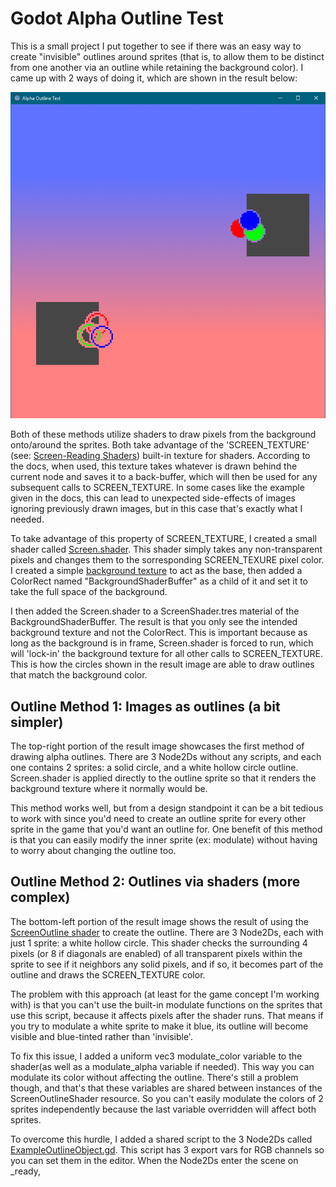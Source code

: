 # Godot Alpha Outline Test

This is a small project I put together to see if there was an easy way to create "invisible" outlines around sprites (that is, to allow them to be distinct from one another via an outline while retaining the background color). I came up with 2 ways of doing it, which are shown in the result below:

![Result of the Alpha Outline Shaders](https://github.com/skison/Godot-Alpha-Outline-Test/blob/master/Result.PNG)

Both of these methods utilize shaders to draw pixels from the background onto/around the sprites. Both take advantage of the 'SCREEN_TEXTURE' (see: [Screen-Reading Shaders](https://docs.godotengine.org/en/3.1/tutorials/shading/screen-reading_shaders.html)) built-in texture for shaders. According to the docs, when used, this texture takes whatever is drawn behind the current node and saves it to a back-buffer, which will then be used for any subsequent calls to SCREEN_TEXTURE. In some cases like the example given in the docs, this can lead to unexpected side-effects of images ignoring previously drawn images, but in this case that's exactly what I needed.

To take advantage of this property of SCREEN_TEXTURE, I created a small shader called [Screen.shader](https://github.com/skison/Godot-Alpha-Outline-Test/blob/master/Screen.shader). This shader simply takes any non-transparent pixels and changes them to the sorresponding SCREEN_TEXURE pixel color. I created a simple [background texture](https://github.com/skison/Godot-Alpha-Outline-Test/blob/master/Background.png) to act as the base, then added a ColorRect named "BackgroundShaderBuffer" as a child of it and set it to take the full space of the background. 

I then added the Screen.shader to a ScreenShader.tres material of the BackgroundShaderBuffer. The result is that you only see the intended background texture and not the ColorRect. This is important because as long as the background is in frame, Screen.shader is forced to run, which will 'lock-in' the background texture for all other calls to SCREEN_TEXTURE. This is how the circles shown in the result image are able to draw outlines that match the background color.


## Outline Method 1: Images as outlines (a bit simpler)

The top-right portion of the result image showcases the first method of drawing alpha outlines. There are 3 Node2Ds without any scripts, and each one contains 2 sprites: a solid circle, and a white hollow circle outline. Screen.shader is applied directly to the outline sprite so that it renders the background texture where it normally would be.

This method works well, but from a design standpoint it can be a bit tedious to work with since you'd need to create an outline sprite for every other sprite in the game that you'd want an outline for. One benefit of this method is that you can easily modify the inner sprite (ex: modulate) without having to worry about changing the outline too.


## Outline Method 2: Outlines via shaders (more complex)

The bottom-left portion of the result image shows the result of using the [ScreenOutline shader](https://github.com/skison/Godot-Alpha-Outline-Test/blob/master/ScreenOutline.shader) to create the outline. There are 3 Node2Ds, each with just 1 sprite: a white hollow circle. This shader checks the surrounding 4 pixels (or 8 if diagonals are enabled) of all transparent pixels within the sprite to see if it neighbors any solid pixels, and if so, it becomes part of the outline and draws the SCREEN_TEXTURE color. 

The problem with this approach (at least for the game concept I'm working with) is that you can't use the built-in modulate functions on the sprites that use this script, because it affects pixels after the shader runs. That means if you try to modulate a white sprite to make it blue, its outline will become visible and blue-tinted rather than 'invisible'.

To fix this issue, I added a uniform vec3 modulate_color variable to the shader(as well as a modulate_alpha variable if needed). This way you can modulate its color without affecting the outline. There's still a problem though, and that's that these variables are shared between instances of the ScreenOutlineShader resource. So you can't easily modulate the colors of 2 sprites independently because the last variable overridden will affect both sprites.

To overcome this hurdle, I added a shared script to the 3 Node2Ds called [ExampleOutlineObject.gd](https://github.com/skison/Godot-Alpha-Outline-Test/blob/master/ExampleOutlineObject.gd). This script has 3 export vars for RGB channels so you can set them in the editor. When the Node2Ds enter the scene on _ready, 
